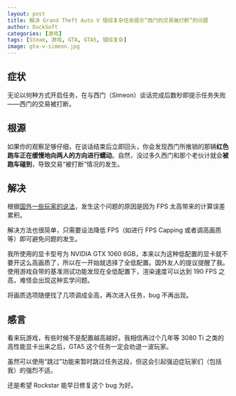 ```yaml
---
layout: post
title: 解决 Grand Theft Auto V 错综复杂任务提示“西门的交易被打断”的问题
author: DuckSoft
categories: [游戏]
tags: [Steam, 游戏, GTA, GTA5, 错综复杂]
image: gta-v-simeon.jpg
---
```


## 症状
无论以何种方式开启任务，在与西门（Simeon）谈话完成后数秒即提示任务失败——西门的交易被打断。

## 根源
如果你的观察足够仔细，在谈话结束后立即回头，你会发现西门所推销的那辆**红色跑车正在缓慢地向两人的方向进行蠕动**。自然，没过多久西门和那个老伙计就会**被跑车碰到**，导致交易“被打断”情况的发生。

## 解决
根据[国外一些玩家的说法](https://www.speedrun.com/gtav/thread/ehyb8/1#o3sp4)，发生这个问题的原因是因为 FPS 太高带来的计算误差累积。

解决方法也很简单，只需要设法降低 FPS（如进行 FPS Capping 或者调高画质等）即可避免问题的发生。

我所使用的显卡型号为 NVIDIA GTX 1060 6GB，本来以为这种低配置的显卡就不要开这么高画质了，所以在一开始就选择了全低配置。国外友人的提议提醒了我。使用游戏自带的基准测试功能发现在全低配置下，渲染速度可以达到 190 FPS 之高，难怪会出现这种玄学问题。

将画质选项随便找了几项调成全高，再次进入任务，bug 不再出现。

## 感言
看来玩游戏，有些时候不是配置越高越好。我相信再过个几年等 3080 Ti 之类的高性能显卡出来之后，GTA5 这个任务一定会劝退一波玩家。

虽然可以使用“跳过”功能来暂时跳过任务这段，但这会引起强迫症玩家们（包括我）的强烈不适。

还是希望 Rockstar 能早日修复这个 bug 为好。
